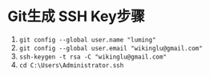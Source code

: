 # Git生成 SSH Key步骤

1. `git config --global user.name "luming"`
2. `git config --global user.email "wikinglu@gmail.com"`
3. `ssh-keygen -t rsa -C "wikinglu@gmail.com"`
4. `cd C:\Users\Administrator.ssh`



